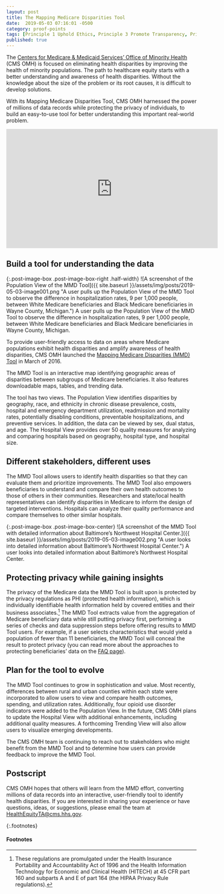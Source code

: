 ```yaml
---
layout: post
title: The Mapping Medicare Disparities Tool
date:  2019-05-03 07:16:01 -0500
category: proof-points
tags: [Principle 1 Uphold Ethics, Principle 3 Promote Transparency, Principle 5 Harness Existing Data, Practice 4 Use Data to Guide Decision-Making, Practice 6 Convey Insights from Data, Practice 36 Leverage Partnerships, Geospatial]
published: true
---
```


The [Centers for Medicare & Medicaid Services’ Office of Minority Health](https://www.cms.gov/About-CMS/Agency-Information/OMH/index) (CMS OMH) is focused on eliminating health disparities by improving the health of minority populations. The path to healthcare equity starts with a better understanding and awareness of health disparities. Without the knowledge about the size of the problem or its root causes, it is difficult to develop solutions.

With its Mapping Medicare Disparities Tool, CMS OMH harnessed the power of millions of data records while protecting the privacy of individuals, to build an easy-to-use tool for better understanding this important real-world problem.

<iframe width="560" height="315" src="https://www.youtube.com/embed/jHkIaylNACU" frameborder="0" allow="accelerometer; autoplay; encrypted-media; gyroscope; picture-in-picture" allowfullscreen></iframe>


## Build a tool for understanding the data

{:.post-image-box .post-image-box-right .half-width}
![A screenshot of the Population View of the MMD Tool]({{ site.baseurl }}/assets/img/posts/2019-05-03-image001.png "A user pulls up the Population View of the MMD Tool to observe the difference in hospitalization rates, 9 per 1,000 people, between White Medicare beneficiaries and Black Medicare beneficiaries in Wayne County, Michigan.") A user pulls up the Population View of the MMD Tool to observe the difference in hospitalization rates, 9 per 1,000 people, between White Medicare beneficiaries and Black Medicare beneficiaries in Wayne County, Michigan.

To provide user-friendly access to data on areas where Medicare populations exhibit health disparities and amplify awareness of health disparities, CMS OMH launched the [Mapping Medicare Disparities (MMD) Tool](https://data.cms.gov/mapping-medicare-disparities) in March of 2016.

The MMD Tool is an interactive map identifying geographic areas of disparities between subgroups of Medicare beneficiaries. It also features downloadable maps, tables, and trending data.

The tool has two views. The Population View identifies disparities by geography, race, and ethnicity in chronic disease prevalence, costs, hospital and emergency department utilization, readmission and mortality rates, potentially disabling conditions, preventable hospitalizations, and preventive services. In addition, the data can be viewed by sex, dual status, and age. The Hospital View provides over 50 quality measures for analyzing and comparing hospitals based on geography, hospital type, and hospital size.  

## Different stakeholders, different uses

The MMD Tool allows users to identify health disparities so that they can evaluate them and prioritize improvements. The MMD Tool also empowers beneficiaries to understand and compare their own health outcomes to those of others in their communities. Researchers and state/local health representatives can identify disparities in Medicare to inform the design of targeted interventions. Hospitals can analyze their quality performance and compare themselves to other similar hospitals.  

{:.post-image-box .post-image-box-center}
![A screenshot of the MMD Tool with detailed information about Baltimore’s Northwest Hospital Center.]({{ site.baseurl }}/assets/img/posts/2019-05-03-image002.png "A user looks into detailed information about Baltimore’s Northwest Hospital Center.") A user looks into detailed information about Baltimore’s Northwest Hospital Center.

## Protecting privacy while gaining insights

The privacy of the Medicare data the MMD Tool is built upon is protected by the privacy regulations as PHI (protected health information), which is individually identifiable health information held by covered entities and their business associates.[^1] The MMD Tool extracts value from the aggregation of Medicare beneficiary data while still putting privacy first, performing a series of checks and data suppression steps before offering results to MMD Tool users. For example, if a user selects characteristics that would yield a population of fewer than 11 beneficiaries, the MMD Tool will conceal the result to protect privacy (you can read more about the approaches to protecting beneficiaries’ data on the [FAQ page](https://www.cms.gov/About-CMS/Agency-Information/OMH/Downloads/MappingPublicFAQs.pdf)). 


## Plan for the tool to evolve

The MMD Tool continues to grow in sophistication and value. Most recently, differences between rural and urban counties within each state were incorporated to allow users to view and compare health outcomes, spending, and utilization rates. Additionally, four opioid use disorder indicators were added to the Population View. In the future, CMS OMH plans to update the Hospital View with additional enhancements, including additional quality measures. A forthcoming Trending View will also allow users to visualize emerging developments. 

The CMS OMH team is continuing to reach out to stakeholders who might benefit from the MMD Tool and to determine how users can provide feedback to improve the MMD Tool.

## Postscript

CMS OMH hopes that others will learn from the MMD effort, converting millions of data records into an interactive, user-friendly tool to identify health disparities. If you are interested in sharing your experience or have questions, ideas, or suggestions, please email the team at [HealthEquityTA@cms.hhs.gov](mailto:HealthEquityTA@cms.hhs.gov).


{:.footnotes}
#### Footnotes
[^1]: These regulations are promulgated under the Health Insurance Portability and Accountability Act of 1996 and the Health Information Technology for Economic and Clinical Health (HITECH) at 45 CFR part 160 and subparts A and E of part 164 (the HIPAA Privacy Rule regulations).
